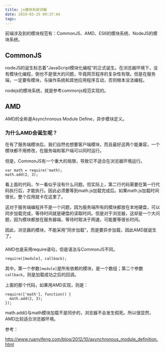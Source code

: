 ```yaml
---
title: js模块系统详解
date: 2019-03-25 09:37:44
tags:
---
```

前端涉及到的模块规范有：CommonJS、AMD、ES6的模块系统、NodeJS的模块系统。

## CommonJS
nodeJS的诞生标志着”JavaScript模块化编程“的正式诞生。在浏览器环境下，没有模块化编程，倒也不是很大的问题，毕竟网页程序的复杂性有限。但是在服务端，一定要有模块，与操作系统和其他应用程序互动，否则根本没法编程。

nodejs的模块系统，就是参考commonjs规范实现的。

## AMD
AMD的全称是Asynchronous Module Define，异步模块定义。

### 为什么AMD会诞生呢？

在有了服务端模块后，我们自然也想要客户端模块，而且最好这两个能兼容，一个模块都不用修改，在服务端和客户端可以同时运行。

但是，CommonJS有一个重大的局限，导致它不适合在浏览器环境运行。

```
var math = require('math);
math.add(2, 3);
```

看上面的代码，乍一看似乎没有什么问题。但实际上，第二行代码需要在第一行代码执行后，才能执行。因此必须要等到math.js加载完成后。如果math.js加载时间很长，整个应用就卡在这里了。

这对于服务端编程并不是一个问题，因为服务端所有的模块都放在本地硬盘，可以同步加载完成，等待时间就是硬盘的读取时间。但是对于浏览器，这却是一个大问题，因为模块都放在服务器端，等待时取决于网速，可能要等很长时间。

因此，浏览器的模块，不能采用”同步加载”，而是要异步加载，因此AMD就诞生了。


###
AMD也是采用require语句，但是语法与CommonJS不同。

```
require([module], callback);
```

其中，第一个参数`[module]`是所有依赖的模块，是一个数组；第二个参数`callback`，则是加载成功之后的回调。

上面的那个代码，如果用AMD实现，则是：

```
require(['math'], function() {
  math.add(2, 3);
});
```

math.add()与math模块加载不是同步的，浏览器不会发生假死。所以很显然，AMD比较适合浏览器环境。


参考：

http://www.ruanyifeng.com/blog/2012/10/asynchronous_module_definition.html
